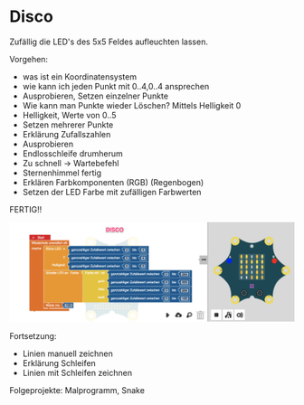 # Disco

Zufällig die LED's des 5x5 Feldes aufleuchten lassen.

Vorgehen:

- was ist ein Koordinatensystem
- wie kann ich jeden Punkt mit 0..4,0..4 ansprechen
- Ausprobieren, Setzen einzelner Punkte
- Wie kann man Punkte wieder Löschen? Mittels Helligkeit 0
- Helligkeit, Werte von 0..5
- Setzen mehrerer Punkte
- Erklärung Zufallszahlen
- Ausprobieren
- Endlosschleife drumherum
- Zu schnell -> Wartebefehl
- Sternenhimmel fertig
- Erklären Farbkomponenten (RGB) (Regenbogen)
- Setzen der LED Farbe mit zufälligen Farbwerten

FERTIG!!

![](img/disco.jpg)


Fortsetzung:

- Linien manuell zeichnen
- Erklärung Schleifen
- Linien mit Schleifen zeichnen

Folgeprojekte: Malprogramm, Snake
